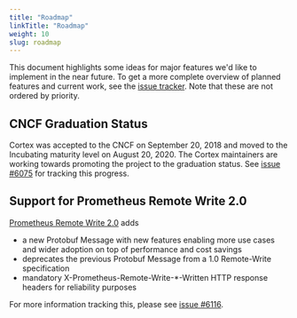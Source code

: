 ```yaml
---
title: "Roadmap"
linkTitle: "Roadmap"
weight: 10
slug: roadmap
---
```


This document highlights some ideas for major features we'd like to implement in the near future.
To get a more complete overview of planned features and current work, see the [issue tracker](https://github.com/cortexproject/cortex/issues).
Note that these are not ordered by priority.

## CNCF Graduation Status

Cortex was accepted to the CNCF on September 20, 2018 and moved to the Incubating maturity level on August 20, 2020. The Cortex maintainers are working towards promoting the project to the graduation status. See [issue #6075](https://github.com/cortexproject/cortex/issues/6075) for tracking this progress.

## Support for Prometheus Remote Write 2.0

[Prometheus Remote Write 2.0](https://prometheus.io/docs/specs/remote_write_spec_2_0/) adds 

* a new Protobuf Message with new features enabling more use cases and wider adoption on top of performance and cost savings
* deprecates the previous Protobuf Message from a 1.0 Remote-Write specification
* mandatory X-Prometheus-Remote-Write-*-Written HTTP response headers for reliability purposes

For more information tracking this, please see [issue #6116](https://github.com/cortexproject/cortex/issues/6116).
